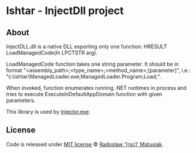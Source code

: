 # Ishtar - InjectDll project

## About
InjectDLL.dll is a native DLL exporting only one function: HRESULT LoadManagedCode(_In_ LPCTSTR arg).

LoadManagedCode function takes one string parameter. It should be in format "<assembly_path>;<type_name>;<method_name>;[parameter]", i.e.: "c:\ishtar\ManagedLoader.exe;ManagedLoader.Program;Load;".

When invoked, function enumerates running .NET runtimes in process and tries to execute ExecuteInDefaultAppDomain function with given parameters.

This library is used by [Injector.exe](https://github.com/rsc-dev/ishtar/tree/master/Ishtar/Injector).


## License
Code is released under [MIT license](https://github.com/rsc-dev/ishtar/blob/master/LICENSE) © [Radoslaw '[rsc]' Matusiak](https://rm2084.blogspot.com/).
